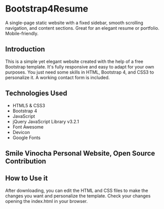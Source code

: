 # Bootstrap4Resume

A single-page static website with a fixed sidebar, smooth scrolling navigation, and content sections. Great for an elegant resume or portfolio. Mobile-friendly. 

## Introduction

This is a simple yet elegant website created with the help of a free Bootstrap template. It's fully responsive and easy to adapt for your own purposes. You just need some skills in HTML, Bootstrap 4, and CSS3 to personalize it. A working contact form is included. 


## Technologies Used

* HTML5 & CSS3
* Bootstrap 4
* JavaScript
* jQuery JavaScript Library v3.2.1
* Font Awesome
* Devicon
* Google Fonts



## Smile Vinocha Personal Website, Open Source Contribution

## How to Use it

After downloading, you can edit the HTML and CSS files to make the changes you want and personalize the template. Check your changes opening the index.html in your browser.

